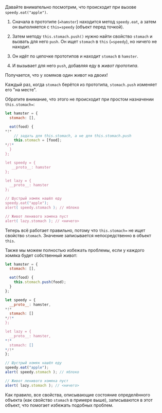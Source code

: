 Давайте внимательно посмотрим, что происходит при вызове `speedy.eat("apple")`.

1. Сначала в прототипе (`=hamster`) находится метод `speedy.eat`, а затем он выполняется с `this=speedy` (объект перед точкой).

2. Затем методу `this.stomach.push()` нужно найти свойство `stomach` и вызвать для него `push`. Он ищет `stomach` в `this` (`=speedy`), но ничего не находит.

3. Он идёт по цепочке прототипов и находит `stomach` в `hamster`.

4. И вызывает для него `push`, добавляя еду в *живот прототипа*.

Получается, что у хомяков один живот на двоих!

Каждый раз, когда `stomach` берётся из прототипа, `stomach.push` изменяет его "на месте".

Обратите внимание, что этого не происходит при простом назначении `this.stomach=`:

```js run
let hamster = {
  stomach: [],

  eat(food) {
*!*
    // задать для this.stomach, а не для this.stomach.push
    this.stomach = [food];
*/!*
  }
};

let speedy = {
   __proto__: hamster
};

let lazy = {
  __proto__: hamster
};

// Шустрый хомяк нашёл еду
speedy.eat("apple");
alert( speedy.stomach ); // яблоко

// Живот ленивого хомяка пуст
alert( lazy.stomach ); // <ничего>
```

Теперь всё работает правильно, потому что `this.stomach=` не ищет свойство `stomach`. Значение записывается непосредственно в объект `this`.

Также мы можем полностью избежать проблемы, если у каждого хомяка будет собственный живот:

```js run
let hamster = {
  stomach: [],

  eat(food) {
    this.stomach.push(food);
  }
};

let speedy = {
  __proto__: hamster,
*!*
  stomach: []
*/!*
};

let lazy = {
  __proto__: hamster,
*!*
  stomach: []
*/!*
};

// Шустрый хомяк нашёл еду
speedy.eat("apple");
alert( speedy.stomach ); // яблоко

// Живот ленивого хомяка пуст
alert( lazy.stomach ); // <ничего>
```

Как правило, все свойства, описывающие состояние определённого объекта (как свойство `stomach` в примере выше), записываются в этот объект, что помогает избежать подобных проблем.
